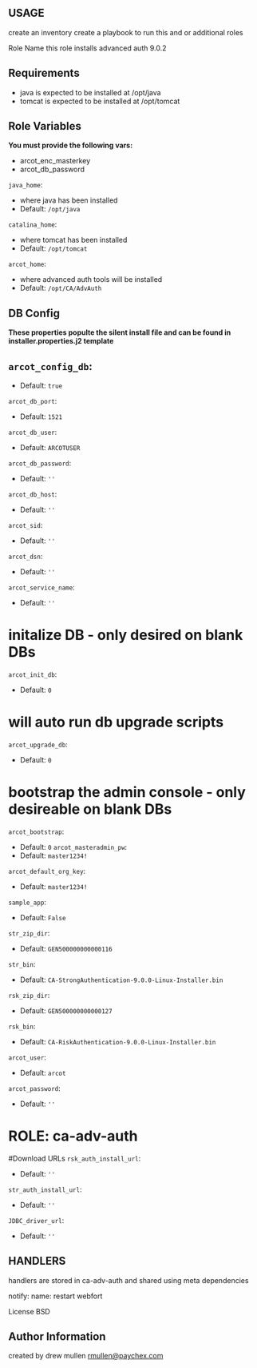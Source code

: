 USAGE
-----
create an inventory create a playbook to run this and or additional roles

Role Name
this role installs advanced auth 9.0.2

Requirements
------------
- java is expected to be installed at /opt/java
- tomcat is expected to be installed at /opt/tomcat

Role Variables
--------------
**You must provide the following vars:**
- arcot_enc_masterkey
- arcot_db_password

`java_home`: 
- where java has been installed
- Default: `/opt/java`

`catalina_home`: 
- where tomcat has been installed
- Default: `/opt/tomcat`

`arcot_home`: 
- where advanced auth tools will be installed
- Default: `/opt/CA/AdvAuth`

## DB Config
**These properties populte the silent install file and can be found in installer.properties.j2 template**


`arcot_config_db`: 
- 
- Default: `true`

`arcot_db_port`:

- Default: `1521`

`arcot_db_user`:

- Default: `ARCOTUSER`

`arcot_db_password`: 
- Default: `''`

`arcot_db_host`: 
- Default: `''`

`arcot_sid`: 
- Default: `''`

`arcot_dsn`: 
- Default: `''`

`arcot_service_name`: 
- Default: `''`

# initalize DB - only desired on blank DBs
`arcot_init_db`:
- Default: `0`

# will auto run db upgrade scripts
`arcot_upgrade_db`: 
- Default: `0`


# bootstrap the admin console - only desireable on blank DBs
`arcot_bootstrap`: 
- Default: `0`
`arcot_masteradmin_pw`: 
- Default: `master1234!`

`arcot_default_org_key`: 
- Default: `master1234!`

`sample_app`: 
- Default: `False`

`str_zip_dir`: 
- Default: `GEN500000000000116`

`str_bin`: 
- Default: `CA-StrongAuthentication-9.0.0-Linux-Installer.bin`

`rsk_zip_dir`: 
- Default: `GEN500000000000127`

`rsk_bin`: 
- Default: `CA-RiskAuthentication-9.0.0-Linux-Installer.bin`

`arcot_user`: 
- Default: `arcot`

`arcot_password`: 
- Default: `''`

# ROLE: ca-adv-auth
#Download URLs
`rsk_auth_install_url`: 
- Default: `''`

`str_auth_install_url`: 
- Default: `''`

`JDBC_driver_url`: 
- Default: `''`


HANDLERS
--------
handlers are stored in ca-adv-auth and shared using meta dependencies

notify:
name: restart webfort


License
BSD

Author Information
------------------
created by drew mullen rmullen@paychex.com

